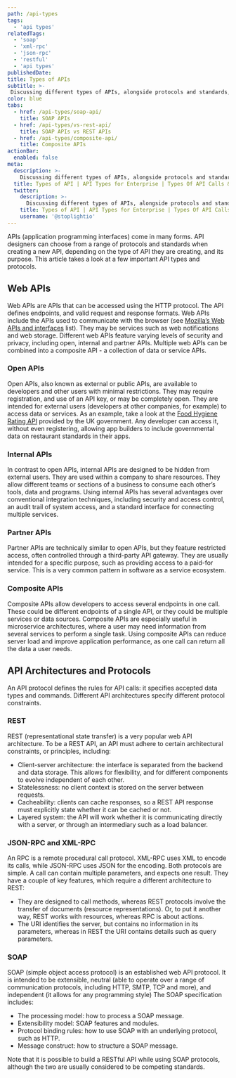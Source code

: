 ```yaml
---
path: /api-types
tags:
  - 'api types'
relatedTags:
  - 'soap'
  - 'xml-rpc'
  - 'json-rpc'
  - 'restful' 
  - 'api types'
publishedDate:
title: Types of APIs
subtitle: >-
 Discussing different types of APIs, alongside protocols and standards, such as Open APIs, Internal APIs, Partner APIs, Compostie APIs, RESTFUL, JSON-RPC, XML-RPC, and SOAP.
color: blue
tabs:
  - href: /api-types/soap-api/
    title: SOAP APIs
  - href: /api-types/vs-rest-api/
    title: SOAP APIs vs REST APIs
  - href: /api-types/composite-api/
    title: Composite APIs
actionBar:
  enabled: false
meta:
  description: >-
    Discussing different types of APIs, alongside protocols and standards, such as Open APIs, Internal APIs, Partner APIs, Compostie APIs, RESTFUL,JSON-RPC, XML-RPC, and SOAP.
  title: Types of API | API Types for Enterprise | Types Of API Calls & Protocol
  twitter:
    description: >-
      Discussing different types of APIs, alongside protocols and standards, such as Open APIs, Internal APIs, Partner APIs, Compostie APIs, RESTFUL,JSON-RPC, XML-RPC, and SOAP.
    title: Types of API | API Types for Enterprise | Types Of API Calls & Protocol
    username: '@stoplightio'
---
```


APIs (application programming interfaces) come in many forms. API designers can choose from a range of protocols and standards when creating a new API, depending on the type of API they are creating, and its purpose. This article takes a look at a few important API types and protocols.

## Web APIs

Web APIs are APIs that can be accessed using the HTTP protocol. The API defines endpoints, and valid request and response formats. Web APIs include the APIs used to communicate with the browser (see [Mozilla’s Web APIs and interfaces](https://developer.mozilla.org/en-US/docs/Web/API) list). They may be services such as web notifications and web storage. Different web APIs feature varying levels of security and privacy, including open, internal and partner APIs. Multiple web APIs can be combined into a composite API - a collection of data or service APIs.

### Open APIs

Open APIs, also known as external or public APIs, are available to developers and other users with minimal restrictions. They may require registration, and use of an API key, or may be completely open. They are intended for external users (developers at other companies, for example) to access data or services. As an example, take a look at the [Food Hygiene Rating API](https://api.ratings.food.gov.uk/help) provided by the UK government. Any developer can access it, without even registering, allowing app builders to include governmental data on restaurant standards in their apps.

### Internal APIs

In contrast to open APIs, internal APIs are designed to be hidden from external users. They are used within a company to share resources. They allow different teams or sections of a business to consume each other’s tools, data and programs. Using internal APIs has several advantages over conventional integration techniques, including security and access control, an audit trail of system access, and a standard interface for connecting multiple services.

### Partner APIs

Partner APIs are technically similar to open APIs, but they feature restricted access, often controlled through a third-party API gateway. They are usually intended for a specific purpose, such as providing access to a paid-for service. This is a very common pattern in software as a service ecosystem.

### Composite APIs

Composite APIs allow developers to access several endpoints in one call. These could be different endpoints of a single API, or they could be multiple services or data sources. Composite APIs are especially useful in microservice architectures, where a user may need information from several services to perform a single task. Using composite APIs can reduce server load and improve application performance, as one call can return all the data a user needs.

## API Architectures and Protocols

An API protocol defines the rules for API calls: it specifies accepted data types and commands. Different API architectures specify different protocol constraints.

### REST

REST (representational state transfer) is a very popular web API architecture. To be a REST API, an API must adhere to certain architectural constraints, or principles, including:

- Client-server architecture: the interface is separated from the backend and data storage. This allows for flexibility, and for different components to evolve independent of each other.
- Statelessness: no client context is stored on the server between requests.
- Cacheability: clients can cache responses, so a REST API response must explicitly state whether it can be cached or not.
- Layered system: the API will work whether it is communicating directly with a server, or through an intermediary such as a load balancer.

### JSON-RPC and XML-RPC

An RPC is a remote procedural call protocol. XML-RPC uses XML to encode its calls, while JSON-RPC uses JSON for the encoding. Both protocols are simple. A call can contain multiple parameters, and expects one result. They have a couple of key features, which require a different architecture to REST:

- They are designed to call methods, whereas REST protocols involve the transfer of documents (resource representations). Or, to put it another way, REST works with resources, whereas RPC is about actions.
- The URI identifies the server, but contains no information in its parameters, whereas in REST the URI contains details such as query parameters.

### SOAP

SOAP (simple object access protocol) is an established web API protocol. It is intended to be extensible, neutral (able to operate over a range of communication protocols, including HTTP, SMTP, TCP and more), and independent (it allows for any programming style) The SOAP specification includes:

- The processing model: how to process a SOAP message.
- Extensibility model: SOAP features and modules.
- Protocol binding rules: how to use SOAP with an underlying protocol, such as HTTP.
- Message construct: how to structure a SOAP message.

Note that it is possible to build a RESTful API while using SOAP protocols, although the two are usually considered to be competing standards.
